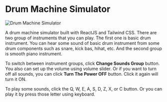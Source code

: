 # Drum Machine Simulator

![Drum Machine Simulator](https://media.giphy.com/media/SKnIU3Y88y3keZyLOA/giphy.gif)

A drum machine simulator built with ReactJS and Tailwind CSS. There are two group of instruments that you can play. The first one is basic drum instrument. You can hear some sound of basic drum instrument from some drum components such as snare, kick bas, hihat, etc. And the second group is smooth piano instrument.

To switch between instrument groups, click **Change Sounds Group** button. You also can set up the volume using volume slider. Or if you want to turn off all sounds, you can click **Turn The Power OFF** button. Click it again will turn it ON.

To play some sounds, click the Q, W, E, A, S, D, Z, X, or C button. Or you can play it by press those letter using keyboard.
